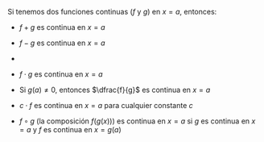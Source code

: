 Si tenemos dos funciones continuas ($f$ y $g$) en $x=a$, entonces:

- $f + g$ es continua en $x=a$
    
- $f - g$ es continua en $x=a$
-
- $f \cdot g$ es continua en $x=a$
    
- Si $g(a) \neq 0$, entonces $\dfrac{f}{g}$ es continua en $x=a$
    
- $c \cdot f$ es continua en $x=a$ para cualquier constante $c$
    
- $f \circ g$ (la composición $f(g(x))$) es continua en $x=a$ si $g$ es continua en $x=a$ y $f$ es continua en $x=g(a)$